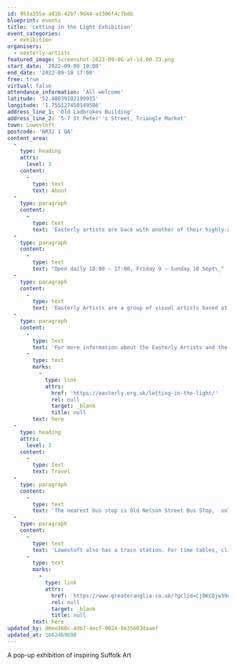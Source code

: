 ```yaml
---
id: 953a355a-a818-42b7-9d44-a1306f4cfbdb
blueprint: events
title: 'Letting in the Light Exhibition'
event_categories:
  - exhibition
organisers:
  - easterly-artists
featured_image: Screenshot-2022-09-06-at-14.00.33.png
start_date: '2022-09-09 10:00'
end_date: '2022-09-18 17:00'
free: true
virtual: false
attendance_information: 'All welcome'
latitude: '52.48039102199915'
longitude: '1.755127450149586'
address_line_1: 'Old Ladbrokes Building'
address_line_2: '5-7 St Peter''s Street, Triangle Market'
town: Lowestoft
postcode: 'NR32 1 QA'
content_area:
  -
    type: heading
    attrs:
      level: 3
    content:
      -
        type: text
        text: About
  -
    type: paragraph
    content:
      -
        type: text
        text: 'Easterly artists are back with another of their highly-acclaimed pop-up galleries and exhibitions, taking over the disused Ladbrokes building in the Triangle Market on historic Lowestoft High Street and transforming it into a focal point for some of the most creative and inspiring art in East Suffolk today.'
  -
    type: paragraph
    content:
      -
        type: text
        text: "Open daily 10:00 – 17:00, Friday 9 – Sunday 18 Sept\_"
  -
    type: paragraph
    content:
      -
        type: text
        text: 'Easterly Artists are a group of visual artists based at the eastern-most edge of the UK mainland.'
  -
    type: paragraph
    content:
      -
        type: text
        text: 'For more information about the Easterly Artists and the exhibition, click '
      -
        type: text
        marks:
          -
            type: link
            attrs:
              href: 'https://easterly.org.uk/letting-in-the-light/'
              rel: null
              target: _blank
              title: null
        text: here
  -
    type: heading
    attrs:
      level: 3
    content:
      -
        type: text
        text: Travel
  -
    type: paragraph
    content:
      -
        type: text
        text: 'The nearest bus stop is Old Nelson Street Bus Stop,  only a few minutes-walk from the venue and is serviced by the Coastal Clipper, Coastal Reds and Coastlink buses.'
  -
    type: paragraph
    content:
      -
        type: text
        text: 'Lowestoft also has a train station. For time tables, click '
      -
        type: text
        marks:
          -
            type: link
            attrs:
              href: 'https://www.greateranglia.co.uk/?gclid=Cj0KCQjw39uYBhCLARIsAD_SzMRddFYTBH6Ypw-P61WgRFCfmnp4Tb6ip3g6ecZVSz4V4QzaqdTWxUAaAuBBEALw_wcB'
              rel: null
              target: _blank
              title: null
        text: here
updated_by: d0ee360c-4db7-4ecf-9024-8e35603daaef
updated_at: 1662469698
---
```

A pop-up exhibition of inspiring Suffolk Art